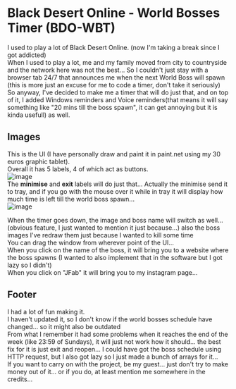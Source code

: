 # Black Desert Online - World Bosses Timer (BDO-WBT)

I used to play a lot of Black Desert Online. (now I'm taking a break since I got addicted)  
When I used to play a lot, me and my family moved from city to countryside and the network here was not the best... So I couldn't just stay with a browser tab 24/7 that announces me when the next World Boss will spawn (this is more just an excuse for me to code a timer, don't take it seriously)  
So anyway, I've decided to make me a timer that will do just that, and on top of it, I added Windows reminders and Voice reminders(that means it will say something like "20 mins till the boss spawn", it can get annoying but it is kinda usefull) as well.  
  
## Images  
This is the UI (I have personally draw and paint it in paint.net using my 30 euros graphic tablet).  
Overall it has 5 labels, 4 of which act as buttons.  
![image](https://user-images.githubusercontent.com/47055309/143210305-36abf9f2-a2a0-4134-883d-504cb1f766cf.png)  
The **minimise** and **exit** labels will do just that... Actually the minimise send it to tray, and if you go with the mouse over it while in tray it will display how much time is left till the world boss spawn...  
![image](https://user-images.githubusercontent.com/47055309/143210957-225b2c5b-9633-4c83-8e90-a63207059b6d.png)  
  
When the timer goes down, the image and boss name will switch as well... (obvious feature, I just wanted to mention it just because...) also the boss images I've redraw them just because I wanted to kill some time  
You can drag the window from wherever point of the UI...  
When you click on the name of the boss, it will bring you to a website where the boss spawns (I wanted to also implement that in the software but I got lazy so I didn't)  
When you click on "JFab" it will bring you to my instagram page...  
  
## Footer  
I had a lot of fun making it.  
I haven't updated it, so I don't know if the world bosses schedule have changed... so it might also be outdated  
From what I remember it had some problems when it reaches the end of the week (like 23:59 of Sundays), it will just not work how it should... the best fix for it is just exit and reopen...
I could have got the boss schedule using HTTP request, but I also got lazy so I just made a bunch of arrays for it...  
If you want to carry on with the project, be my guest... just don't try to make money out of it... or if you do, at least mention me somewhere in the credits...
